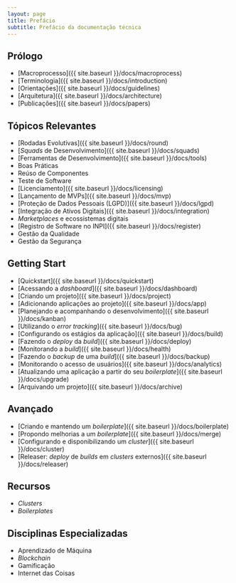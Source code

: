 ```yaml
---
layout: page
title: Prefácio
subtitle: Prefácio da documentação técnica
---
```


## Prólogo

- [Macroprocesso]({{ site.baseurl }}/docs/macroprocess)
- [Terminologia]({{ site.baseurl }}/docs/introduction)
- [Orientações]({{ site.baseurl }}/docs/guidelines)
- [Arquitetura]({{ site.baseurl }}/docs/architecture)
- [Publicações]({{ site.baseurl }}/docs/papers)
<!-- - [Parceiros]({{ site.baseurl }}/docs/partners) -->
<!-- - [Priorização dos Ativos]({{ site.baseurl }}/docs/pool) -->
<!-- - [Trilha: _Zero to Hero_]({{ site.baseurl }}/docs/trail) -->

## Tópicos Relevantes

- [Rodadas Evolutivas]({{ site.baseurl }}/docs/round)
- [_Squads_ de Desenvolvimento]({{ site.baseurl }}/docs/squads)
- [Ferramentas de Desenvolvimento]({{ site.baseurl }}/docs/tools)
- Boas Práticas <!-- [Boas Práticas]({{ site.baseurl }}/docs/practices) -->
- Reúso de Componentes <!-- [Reúso de Componentes]({{ site.baseurl }}/docs/reuse) -->
- Teste de Software <!-- [Teste de Software]({{ site.baseurl }}/docs/test) -->
- [Licenciamento]({{ site.baseurl }}/docs/licensing)
- [Lançamento de MVPs]({{ site.baseurl }}/docs/mvp)
- [Proteção de Dados Pessoais (LGPD)]({{ site.baseurl }}/docs/lgpd)
- [Integração de Ativos Digitais]({{ site.baseurl }}/docs/integration)
- _Marketplaces_ e ecossistemas digitais <!-- [_Marketplaces_ e ecossistemas digitais]({{ site.baseurl }}/docs/marketplace) -->
- [Registro de Software no INPI]({{ site.baseurl }}/docs/register)
- Gestão da Qualidade <!-- [Gestão da Qualidade]({{ site.baseurl }}/docs/quality) -->
- Gestão da Segurança <!-- [Gestão da Segurança]({{ site.baseurl }}/docs/security) -->

## Getting Start

- [Quickstart]({{ site.baseurl }}/docs/quickstart)
- [Acessando a _dashboard_]({{ site.baseurl }}/docs/dashboard)
- [Criando um projeto]({{ site.baseurl }}/docs/project)
- [Adicionando aplicações ao projeto]({{ site.baseurl }}/docs/app)
- [Planejando e acompanhando o desenvolvimento]({{ site.baseurl }}/docs/kanban)
- [Utilizando o _error tracking_]({{ site.baseurl }}/docs/bug)
- [Configurando os estágios da aplicação]({{ site.baseurl }}/docs/build)
- [Fazendo o _deploy_ da _build_]({{ site.baseurl }}/docs/deploy)
- [Monitorando a _build_]({{ site.baseurl }}/docs/health)
- [Fazendo o _backup_ de uma _build_]({{ site.baseurl }}/docs/backup)
- [Monitorando o acesso de usuários]({{ site.baseurl }}/docs/analytics)
- [Atualizando uma aplicação a partir do seu _boilerplate_]({{ site.baseurl }}/docs/upgrade)
- [Arquivando um projeto]({{ site.baseurl }}/docs/archive)

## Avançado

- [Criando e mantendo um _boilerplate_]({{ site.baseurl }}/docs/boilerplate)
- [Propondo melhorias a um _boilerplate_]({{ site.baseurl }}/docs/merge)
- [Configurando e disponibilizando um _cluster_]({{ site.baseurl }}/docs/cluster)
- [Releaser: _deploy_ de _builds_ em _clusters_ externos]({{ site.baseurl }}/docs/releaser)

## Recursos

- _Clusters_ <!-- [_Clusters_]({{ site.baseurl }}/resources/clusters) -->
- _Boilerplates_ <!-- [_Boilerplates_]({{ site.baseurl }}/resources/boilerplates) -->

## Disciplinas Especializadas

- Aprendizado de Máquina <!-- [Aprendizado de Máquina]({{ site.baseurl }}/special/learning) -->
- _Blockchain_ <!-- [_Blockchain_]({{ site.baseurl }}/special/blockchain) -->
- Gamificação <!-- [Gamificação]({{ site.baseurl }}/special/gamefication) -->
- Internet das Coisas <!-- [Internet das Coisas]({{ site.baseurl }}/special/iot) -->

<!--
Regimento da Supervisão de Ativos Digitais:

a) Definir processos alinhados a estratégia organizacional para priorização e aprovação de demandas de ativos digitais de inovação para a agricultura.
b) Desenvolver ativos digitais com parceiros que assegurem a manutenção do seu ciclo de vida e a transferência de conhecimento tecnológico.
c) Definir e implantar diretrizes para a garantia da qualidade e segurança de ativos digitais e o alinhamento à legislação vigente.
d) Prospectar, avaliar e implantar diretrizes para adoção de soluções digitais, usando padrões de mercado.
e) Gerenciar a força de trabalho de forma a otimizar equipes no desenvolvimento de soluções digitais.
f) Definir diretrizes, normativos e instruções de boas práticas no desenvolvimento de ativos.
g) Definir e implantar diretrizes para sustentar o ciclo de vida dos ativos.
h) Definir e implantar indicadores que garantam o monitoramento dos impactos dos ativos digitais.
i) Elaborar e executar planos de capacitação continuada em tecnologias habilitadoras.
j) Definir e implantar diretrizes para a integração de ativos digitais nos ecossistemas digitais das cadeias de produção agropecuária.
k) Revisar continuamente diretrizes, políticas e metodologias de desenvolvimento de ativos digitais.
l) Contribuir com a classificação de ativos digitais segundo a escala MRL/TRL e definir o seu estágio de entrega, conforme diretrizes da Diretoria de Negócios.
m) Definir e implantar diretrizes de contigenciamento em caso de impactos negativos dos ativos digitais ou de segurança da informação.
n) Garantir a entrega de ativos pelas equipes assegurando uma qualidade mínima de artefatos digitais, documentação e aderência metodológica.
o) Definir e implantar diretrizes para orientar a disponibilização e sustentação dos ativos digitais em catálogos digitais, lojas virtuais e marketplaces.
-->
